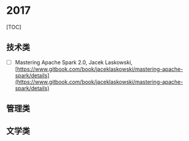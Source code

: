 # 2017

[TOC]

## 技术类

- [ ] Mastering Apache Spark 2.0, Jacek Laskowski, [https://www.gitbook.com/book/jaceklaskowski/mastering-apache-spark/details](https://www.gitbook.com/book/jaceklaskowski/mastering-apache-spark/details)


## 管理类


## 文学类
